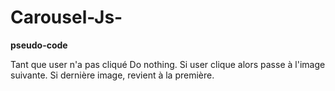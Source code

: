 # Carousel-Js-

**pseudo-code**

Tant que user n'a pas cliqué Do nothing. 
Si user clique alors passe à l'image suivante.
Si dernière image, revient à la première.
